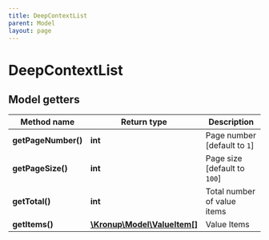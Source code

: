 ```yaml
---
title: DeepContextList
parent: Model
layout: page
---
```


# DeepContextList

## Model getters

Method name | Return type | Description
------------ | ------------- | -------------
**getPageNumber()** | **int** | Page number   [default to `1`]
**getPageSize()** | **int** | Page size   [default to `100`]
**getTotal()** | **int** | Total number of value items
**getItems()** | [**\Kronup\Model\ValueItem[]**](../ValueItem) | Value Items

